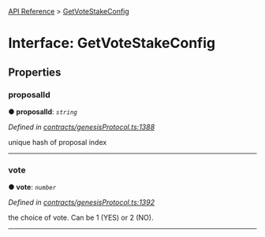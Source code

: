 [API Reference](../README.md) > [GetVoteStakeConfig](../interfaces/GetVoteStakeConfig.md)



# Interface: GetVoteStakeConfig


## Properties
<a id="proposalId"></a>

###  proposalId

**●  proposalId**:  *`string`* 

*Defined in [contracts/genesisProtocol.ts:1388](https://github.com/daostack/arc.js/blob/61e5f90/lib/contracts/genesisProtocol.ts#L1388)*



unique hash of proposal index




___

<a id="vote"></a>

###  vote

**●  vote**:  *`number`* 

*Defined in [contracts/genesisProtocol.ts:1392](https://github.com/daostack/arc.js/blob/61e5f90/lib/contracts/genesisProtocol.ts#L1392)*



the choice of vote. Can be 1 (YES) or 2 (NO).




___


